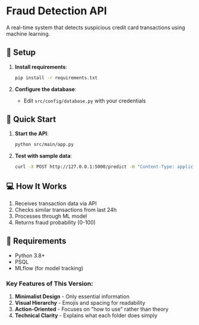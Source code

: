 # Fraud Detection API

A real-time system that detects suspicious credit card transactions using machine learning.

## 🔧 Setup

1. **Install requirements**:

   ```bash
   pip install -r requirements.txt
   ```
2. **Configure the database**:

   - Edit `src/config/database.py` with your credentials

## 🚀 Quick Start

1. **Start the API**:

   ```bash
   python src/main/app.py
   ```
2. **Test with sample data**:

   ```bash
   curl -X POST http://127.0.0.1:5000/predict -H "Content-Type: application/json" -d @test_data.json
   ```

## 💻 How It Works

1. Receives transaction data via API
2. Checks similar transactions from last 24h
3. Processes through ML model
4. Returns fraud probability (0-100)

## 📌 Requirements

- Python 3.8+
- PSQL
- MLflow (for model tracking)

###  Key Features of This Version:

1. **Minimalist Design** - Only essential information
2. **Visual Hierarchy** - Emojis and spacing for readability
3. **Action-Oriented** - Focuses on "how to use" rather than theory
4. **Technical Clarity** - Explains what each folder does simply
